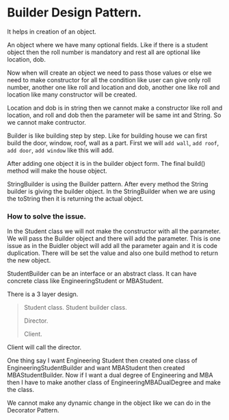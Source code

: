 # Builder Design Pattern.

It helps in creation of an object.

An object where we have many optional fields. Like if there is a student object then the roll number is mandatory and rest all are optional like location, dob.


Now when will create an object we need to pass those values or else we need to make constructor for all the condition like user can give only roll number, another one like roll and location and dob, another one like roll and location like many constructor will be created.

Location and dob is in string then we cannot make a constructor like roll and location, and roll and dob then the parameter will be same int and String. So we cannot make contructor.

Builder is like building step by step. Like for building house we can first build the door, window, roof, wall as a part.
First we will `add wall`, `add roof`, `add door`, `add window` like this will add. 

After adding one object it is in the builder object form. The final build() method will make the house object.

StringBuilder is using the Builder pattern. After every method the String builder is giving the builder object. In the StringBuilder when we are using the toString then it is returning the actual object.


### How to solve the issue.

In the Student class we will not make the constructor with all the parameter. We will pass the Builder object and there will add the parameter. This is one issue as in the Buidler object will add all the parameter again and it is code duplication. There will be set the value and also one build method to return the new object.

StudentBuilder can be an interface or an abstract class. It can have concrete class like EngineeringStudent or MBAStudent.

There is a 3 layer design.
> Student class. Student builder class.
> 
> Director.
> 
> Client.

Client will call the director.

One thing say I want Engineering Student then created one class of EngineeringStudentBuilder and want MBAStudent then created MBAStudentBuilder. Now if I want a dual degree of Engineering and MBA then I have to make another class of EngineeringMBADualDegree and make the class.

We cannot make any dynamic change in the object like we can do in the Decorator Pattern.
